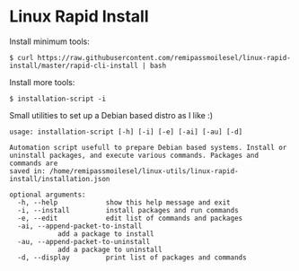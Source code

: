 # Linux Rapid Install

Install minimum tools:

	$ curl https://raw.githubusercontent.com/remipassmoilesel/linux-rapid-install/master/rapid-cli-install | bash

Install more tools:
	
	$ installation-script -i

Small utilities to set up a Debian based distro as I like :)

	usage: installation-script [-h] [-i] [-e] [-ai] [-au] [-d]

	Automation script usefull to prepare Debian based systems. Install or
	uninstall packages, and execute various commands. Packages and commands are
	saved in: /home/remipassmoilesel/linux-utils/linux-rapid-
	install/installation.json

	optional arguments:
	  -h, --help            show this help message and exit
	  -i, --install         install packages and run commands
	  -e, --edit            edit list of commands and packages
	  -ai, --append-packet-to-install
				add a package to install
	  -au, --append-packet-to-uninstall
				add a package to uninstall
	  -d, --display         print list of packages and commands
